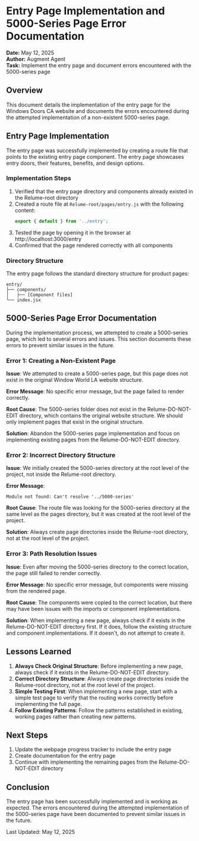 # Entry Page Implementation and 5000-Series Page Error Documentation

**Date:** May 12, 2025  
**Author:** Augment Agent  
**Task:** Implement the entry page and document errors encountered with the 5000-series page

## Overview

This document details the implementation of the entry page for the Windows Doors CA website and documents the errors encountered during the attempted implementation of a non-existent 5000-series page.

## Entry Page Implementation

The entry page was successfully implemented by creating a route file that points to the existing entry page component. The entry page showcases entry doors, their features, benefits, and design options.

### Implementation Steps

1. Verified that the entry page directory and components already existed in the Relume-root directory
2. Created a route file at `Relume-root/pages/entry.js` with the following content:
   ```javascript
   export { default } from '../entry';
   ```
3. Tested the page by opening it in the browser at http://localhost:3000/entry
4. Confirmed that the page rendered correctly with all components

### Directory Structure

The entry page follows the standard directory structure for product pages:

```
entry/
├── components/
│   ├── [Component files]
└── index.jsx
```

## 5000-Series Page Error Documentation

During the implementation process, we attempted to create a 5000-series page, which led to several errors and issues. This section documents these errors to prevent similar issues in the future.

### Error 1: Creating a Non-Existent Page

**Issue**: We attempted to create a 5000-series page, but this page does not exist in the original Window World LA website structure.

**Error Message**: No specific error message, but the page failed to render correctly.

**Root Cause**: The 5000-series folder does not exist in the Relume-DO-NOT-EDIT directory, which contains the original website structure. We should only implement pages that exist in the original structure.

**Solution**: Abandon the 5000-series page implementation and focus on implementing existing pages from the Relume-DO-NOT-EDIT directory.

### Error 2: Incorrect Directory Structure

**Issue**: We initially created the 5000-series directory at the root level of the project, not inside the Relume-root directory.

**Error Message**: 
```
Module not found: Can't resolve '../5000-series'
```

**Root Cause**: The route file was looking for the 5000-series directory at the same level as the pages directory, but it was created at the root level of the project.

**Solution**: Always create page directories inside the Relume-root directory, not at the root level of the project.

### Error 3: Path Resolution Issues

**Issue**: Even after moving the 5000-series directory to the correct location, the page still failed to render correctly.

**Error Message**: No specific error message, but components were missing from the rendered page.

**Root Cause**: The components were copied to the correct location, but there may have been issues with the imports or component implementations.

**Solution**: When implementing a new page, always check if it exists in the Relume-DO-NOT-EDIT directory first. If it does, follow the existing structure and component implementations. If it doesn't, do not attempt to create it.

## Lessons Learned

1. **Always Check Original Structure**: Before implementing a new page, always check if it exists in the Relume-DO-NOT-EDIT directory.
2. **Correct Directory Structure**: Always create page directories inside the Relume-root directory, not at the root level of the project.
3. **Simple Testing First**: When implementing a new page, start with a simple test page to verify that the routing works correctly before implementing the full page.
4. **Follow Existing Patterns**: Follow the patterns established in existing, working pages rather than creating new patterns.

## Next Steps

1. Update the webpage progress tracker to include the entry page
2. Create documentation for the entry page
3. Continue with implementing the remaining pages from the Relume-DO-NOT-EDIT directory

## Conclusion

The entry page has been successfully implemented and is working as expected. The errors encountered during the attempted implementation of the 5000-series page have been documented to prevent similar issues in the future.

Last Updated: May 12, 2025

